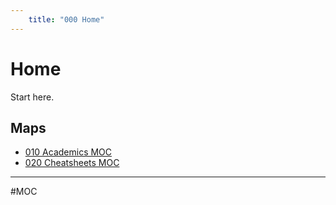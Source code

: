 ```yaml
---
    title: "000 Home"
---
```

# Home 

Start here.


## Maps

- [010 Academics MOC](010%20Academics%20MOC.md)
- [020 Cheatsheets MOC](020%20Cheatsheets%20MOC.md)

---
#MOC
